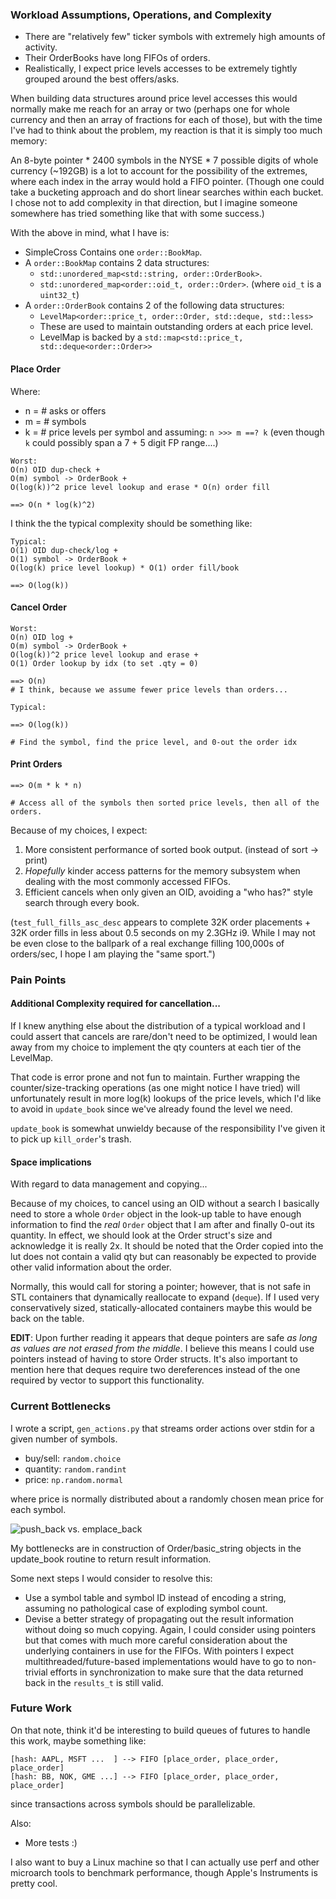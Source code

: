 ### Workload Assumptions, Operations, and Complexity
- There are "relatively few" ticker symbols with extremely high amounts of activity.
- Their OrderBooks have long FIFOs of orders.
- Realistically, I expect price levels accesses to be extremely tightly grouped around the best offers/asks.

When building data structures around price level accesses this would normally make me reach for an array or two (perhaps one for whole currency and then an array of fractions for each of those), but with the time I've had to think about the problem, my reaction is that it is simply too much memory:

An 8-byte pointer * 2400 symbols in the NYSE * 7 possible digits of whole currency (~192GB) is a lot to account for the possibility of the extremes, where each index in the array would hold a FIFO pointer. (Though one could take a bucketing approach and do short linear searches within each bucket. I chose not to add complexity in that direction, but I imagine someone somewhere has tried something like that with some success.)

With the above in mind, what I have is:

- SimpleCross Contains one `order::BookMap`.
- A `order::BookMap` contains 2 data structures:
  - `std::unordered_map<std::string, order::OrderBook>`.
  - `std::unordered_map<order::oid_t, order::Order>`. (where `oid_t` is a `uint32_t`)
- A `order::OrderBook` contains 2 of the following data structures:
  - `LevelMap<order::price_t, order::Order, std::deque, std::less>`
  - These are used to maintain outstanding orders at each price level.
  - LevelMap is backed by a `std::map<std::price_t, std::deque<order::Order>>`

#### Place Order
Where:
- n = # asks or offers
- m = # symbols
- k = # price levels per symbol
and assuming:
`n >>> m ==? k` (even though `k` could possibly span a 7 + 5 digit FP range....)
```
Worst:
O(n) OID dup-check +
O(m) symbol -> OrderBook +
O(log(k))^2 price level lookup and erase * O(n) order fill

==> O(n * log(k)^2)
```

I think the the typical complexity should be something like:
```
Typical:
O(1) OID dup-check/log +
O(1) symbol -> OrderBook +
O(log(k) price level lookup) * O(1) order fill/book

==> O(log(k))
```

#### Cancel Order
```
Worst:
O(n) OID log +
O(m) symbol -> OrderBook +
O(log(k))^2 price level lookup and erase +
O(1) Order lookup by idx (to set .qty = 0)

==> O(n)
# I think, because we assume fewer price levels than orders...
```

```
Typical:

==> O(log(k))

# Find the symbol, find the price level, and 0-out the order idx
```

#### Print Orders
```
==> O(m * k * n)

# Access all of the symbols then sorted price levels, then all of the orders.
```

Because of my choices, I expect:
1. More consistent performance of sorted book output. (instead of sort -> print)
2. *Hopefully* kinder access patterns for the memory subsystem when dealing with the most commonly accessed FIFOs.
3. Efficient cancels when only given an OID, avoiding a "who has?" style search through every book.

(`test_full_fills_asc_desc` appears to complete 32K order placements + 32K order fills in less about 0.5 seconds on my 2.3GHz i9. While I may not be even close to the ballpark of a real exchange filling 100,000s of orders/sec,
I hope I am playing the "same sport.")

### Pain Points

#### Additional Complexity required for cancellation...
If I knew anything else about the distribution of a typical workload and I could assert that cancels are rare/don't need to be optimized, I would lean away from my choice to implement the qty counters at each tier of the LevelMap.

That code is error prone and not fun to maintain. Further wrapping the counter/size-tracking operations (as one might notice I have tried) will unfortunately result in more log(k) lookups of the price levels, which I'd like to avoid in `update_book` since we've already found the level we need.

`update_book` is somewhat unwieldy because of the responsibility I've given it to pick up `kill_order`'s trash.

#### Space implications
With regard to data management and copying...

Because of my choices, to cancel using an OID without a search I basically need to store a whole `Order` object in the look-up table to have enough information to find the *real* `Order` object that I am after and finally 0-out its quantity. In effect, we should look at the Order struct's size and acknowledge it is really 2x. It should be noted that the Order copied into the lut does not contain a valid qty but can reasonably be expected to provide other valid information about the order.

Normally, this would call for storing a pointer; however, that is not safe in STL containers that dynamically reallocate to expand (`deque`). If I used very conservatively sized, statically-allocated containers maybe this would be back on the table.

**EDIT**: Upon further reading it appears that deque pointers are safe *as long as values are not erased from the middle*. I believe this means I could use pointers instead of having to store Order structs. It's also important to mention here that deques require two dereferences instead of the one required by vector to support this functionality.

### Current Bottlenecks

I wrote a script, `gen_actions.py` that streams order actions over stdin for a given number of symbols.

- buy/sell: `random.choice`
- quantity: `random.randint`
- price:    `np.random.normal`

where price is normally distributed about a randomly chosen mean price for each symbol.

![push_back vs. emplace_back](pb_vs_eb.png)

My bottlenecks are in construction of Order/basic_string objects in the update_book routine to return result information.

Some next steps I would consider to resolve this:
- Use a symbol table and symbol ID instead of encoding a string, assuming no pathological case of exploding symbol count.
- Devise a better strategy of propagating out the result information without doing so much copying. Again, I could consider using pointers but that comes with much more careful consideration about the underlying containers in use for the FIFOs. With pointers I expect multithreaded/future-based implementations would have to go to non-trivial efforts in synchronization to make sure that the data returned back in the `results_t` is still valid.

### Future Work
On that note, think it'd be interesting to build queues of futures to handle this work, maybe something like:
```
[hash: AAPL, MSFT ...  ] --> FIFO [place_order, place_order, place_order]
[hash: BB, NOK, GME ...] --> FIFO [place_order, place_order, place_order]
```
since transactions across symbols should be parallelizable.

Also:
- More tests :)

I also want to buy a Linux machine so that I can actually use perf and other microarch tools to benchmark performance, though Apple's Instruments is pretty cool.
